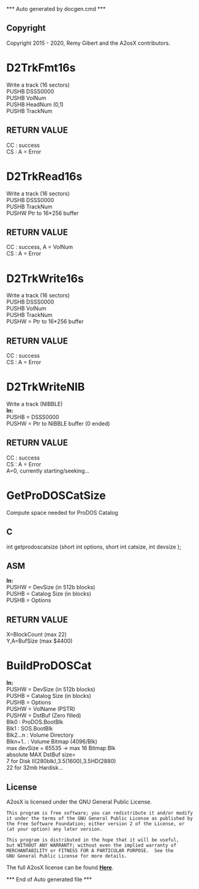 *** Auto generated by docgen.cmd ***  

## Copyright 
Copyright 2015 - 2020, Remy Gibert and the A2osX contributors. 

# D2TrkFmt16s  
Write a track (16 sectors)  
 PUSHB DSSS0000  
 PUSHB VolNum  
 PUSHB HeadNum (0,1)  
 PUSHB TrackNum  

## RETURN VALUE  
 CC : success  
 CS : A = Error  

# D2TrkRead16s  
Write a track (16 sectors)  
 PUSHB DSSS0000  
 PUSHB TrackNum  
 PUSHW Ptr to 16*256 buffer  

## RETURN VALUE  
 CC : success, A = VolNum  
 CS : A = Error  

# D2TrkWrite16s  
Write a track (16 sectors)  
 PUSHB DSSS0000  
 PUSHB VolNum  
 PUSHB TrackNum  
 PUSHW = Ptr to 16*256 buffer  

## RETURN VALUE  
 CC : success  
 CS : A = Error  

# D2TrkWriteNIB  
Write a track (NIBBLE)  
**In:**  
 PUSHB = DSSS0000  
 PUSHW = Ptr to NIBBLE buffer (0 ended)  

## RETURN VALUE  
 CC : success  
 CS : A = Error  
      A=0, currently starting/seeking...  

# GetProDOSCatSize  
 Compute space needed for ProDOS Catalog  

## C  
int getprodoscatsize (short int options, short int catsize, int devsize );  

## ASM  
**In:**  
 PUSHW = DevSize (in 512b blocks)  
 PUSHB = Catalog Size (in blocks)  
 PUSHB = Options  

## RETURN VALUE  
 X=BlockCount (max 22)  
 Y,A=BufSize  (max $4400)  

# BuildProDOSCat  
**In:**  
 PUSHW = DevSize (in 512b blocks)  
 PUSHB = Catalog Size (in blocks)  
 PUSHB = Options  
 PUSHW = VolName (PSTR)  
 PUSHW = DstBuf (Zero filled)  
  Blk0 : ProDOS.BootBlk  
  Blk1 : SOS.BootBlk  
  Blk2...n : Volume Directory  
  Blkn+1.. : Volume Bitmap (4096/Blk)  
  max devSize = 65535 ->  max 16 Bitmap Blk  
  absolute MAX DstBuf size=  
  7 for Disk II(280blk),3.5(1600),3.5HD(2880)  
  22 for 32mb Hardisk...  

## License
A2osX is licensed under the GNU General Public License.

    This program is free software; you can redistribute it and/or modify
    it under the terms of the GNU General Public License as published by
    the Free Software Foundation; either version 2 of the License, or
    (at your option) any later version.

    This program is distributed in the hope that it will be useful,
    but WITHOUT ANY WARRANTY; without even the implied warranty of
    MERCHANTABILITY or FITNESS FOR A PARTICULAR PURPOSE.  See the
    GNU General Public License for more details.

The full A2osX license can be found **[Here](../LICENSE)**.

*** End of Auto generated file ***  
